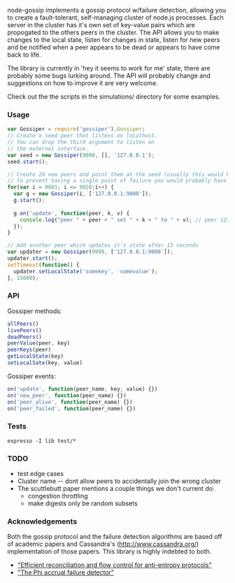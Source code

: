 node-gossip implements a gossip protocol w/failure detection, allowing you to create a fault-tolerant, self-managing cluster of node.js processes.  Each server in the cluster has it's own set of key-value pairs which are propogated to the others peers in the cluster.  The API allows you to make changes to the local state, listen for changes in state, listen for new peers and be notified when a peer appears to be dead or appears to have come back to life.

The library is currently in 'hey it seems to work for me' state, there are probably some bugs lurking around. The API will probably change and suggestions on how to improve it are very welcome.

Check out the the scripts in the simulations/ directory for some examples.

### Usage

```javascript
var Gossiper = require('gossiper').Gossiper;
// Create a seed peer that listens on localhost.
// You can drop the third argument to listen on
// the external interface.
var seed = new Gossiper(9000, [], '127.0.0.1');
seed.start();

// Create 20 new peers and point them at the seed (usually this would happen in 20 separate processes)
// To prevent having a single point of failure you would probably have multiple seeds
for(var i = 9001; i <= 9020;i++) {
  var g = new Gossiper(i, ['127.0.0.1:9000']);
  g.start();
  
  g.on('update', function(peer, k, v) {
    console.log("peer " + peer + " set " + k + " to " + v); // peer 127.0.0.1:9999 set somekey to somevalue
  });
}

// Add another peer which updates it's state after 15 seconds
var updater = new Gossiper(9999, ['127.0.0.1:9000']);
updater.start();
setTimeout(function() {
  updater.setLocalState('somekey', 'somevalue');
}, 15000);
```


### API

Gossiper methods:

```javascript
allPeers()
livePeers()
deadPeers()
peerValue(peer, key)
peerKeys(peer)
getLocalState(key)
setLocalSate(key, value)
```

Gossiper events:

```javascript
on('update', function(peer_name, key, value) {})
on('new_peer', function(peer_name) {})
on('peer_alive', function(peer_name) {})
on('peer_failed', function(peer_name) {})
```

### Tests

    expresso -I lib test/*

### TODO

* test edge cases
* Cluster name -- dont allow peers to accidentally join the wrong cluster
* The scuttlebutt paper mentions a couple things we don't current do:
  * congestion throttling
  * make digests only be random subsets

### Acknowledgements

Both the gossip protocol and the failure detection algorithms are based off of academic papers and Cassandra's (http://www.cassandra.org/) implementation of those papers.  This library is highly indebted to both.

* ["Efficient reconciliation and flow control for anti-entropy protocols"](http://www.cs.cornell.edu/home/rvr/papers/flowgossip.pdf)
* ["The Phi accrual failure detector"](http://vsedach.googlepages.com/HDY04.pdf)
